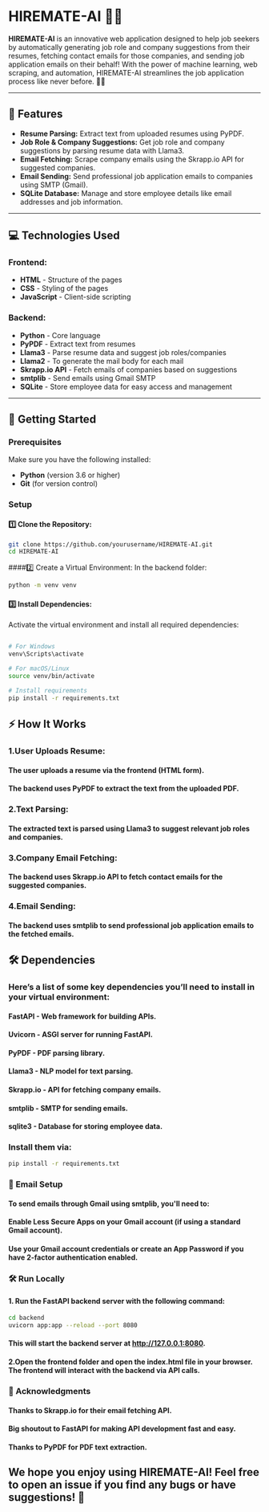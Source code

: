 # HIREMATE-AI 🚀💼

**HIREMATE-AI** is an innovative web application designed to help job seekers by automatically generating job role and company suggestions from their resumes, fetching contact emails for those companies, and sending job application emails on their behalf! With the power of machine learning, web scraping, and automation, HIREMATE-AI streamlines the job application process like never before. 🤖✨

---

## 🚀 Features
- **Resume Parsing:** Extract text from uploaded resumes using PyPDF.
- **Job Role & Company Suggestions:** Get job role and company suggestions by parsing resume data with Llama3.
- **Email Fetching:** Scrape company emails using the Skrapp.io API for suggested companies.
- **Email Sending:** Send professional job application emails to companies using SMTP (Gmail).
- **SQLite Database:** Manage and store employee details like email addresses and job information.

---

## 💻 Technologies Used
### Frontend:
- **HTML** - Structure of the pages
- **CSS** - Styling of the pages
- **JavaScript** - Client-side scripting

### Backend:
- **Python** - Core language
- **PyPDF** - Extract text from resumes
- **Llama3** - Parse resume data and suggest job roles/companies
- **Llama2** - To generate the mail body for each mail
- **Skrapp.io API** - Fetch emails of companies based on suggestions
- **smtplib** - Send emails using Gmail SMTP
- **SQLite** - Store employee data for easy access and management

---

## 🚀 Getting Started

### Prerequisites

Make sure you have the following installed:
- **Python** (version 3.6 or higher)
- **Git** (for version control)

### Setup

#### 1️⃣ Clone the Repository:
```bash
git clone https://github.com/yourusername/HIREMATE-AI.git
cd HIREMATE-AI
```
####2️⃣ Create a Virtual Environment:
In the backend folder:

```bash
python -m venv venv
```
#### 3️⃣ Install Dependencies:
Activate the virtual environment and install all required dependencies:

```bash

# For Windows
venv\Scripts\activate

# For macOS/Linux
source venv/bin/activate

# Install requirements
pip install -r requirements.txt
```
## ⚡ How It Works
### 1.User Uploads Resume:
#### The user uploads a resume via the frontend (HTML form).
#### The backend uses PyPDF to extract the text from the uploaded PDF.

### 2.Text Parsing:
#### The extracted text is parsed using Llama3 to suggest relevant job roles and companies.

### 3.Company Email Fetching:
#### The backend uses Skrapp.io API to fetch contact emails for the suggested companies.

### 4.Email Sending:
#### The backend uses smtplib to send professional job application emails to the fetched emails.

## 🛠️ Dependencies
### Here’s a list of some key dependencies you’ll need to install in your virtual environment:

#### FastAPI - Web framework for building APIs.
#### Uvicorn - ASGI server for running FastAPI.
#### PyPDF - PDF parsing library.
#### Llama3 - NLP model for text parsing.
#### Skrapp.io - API for fetching company emails.
#### smtplib - SMTP for sending emails.
#### sqlite3 - Database for storing employee data.

### Install them via:
```bash
pip install -r requirements.txt
```
### 📧 Email Setup
#### To send emails through Gmail using smtplib, you'll need to:

#### Enable Less Secure Apps on your Gmail account (if using a standard Gmail account).
#### Use your Gmail account credentials or create an App Password if you have 2-factor authentication enabled.


### 🛠️ Run Locally
#### 1. Run the FastAPI backend server with the following command:
```bash
cd backend
uvicorn app:app --reload --port 8080
```
#### This will start the backend server at http://127.0.0.1:8080.

#### 2.Open the frontend folder and open the index.html file in your browser. The frontend will interact with the backend via API calls.

### 🌟 Acknowledgments

#### Thanks to Skrapp.io for their email fetching API.

#### Big shoutout to FastAPI for making API development fast and easy.

#### Thanks to PyPDF for PDF text extraction.

## We hope you enjoy using HIREMATE-AI! Feel free to open an issue if you find any bugs or have suggestions! 🚀
